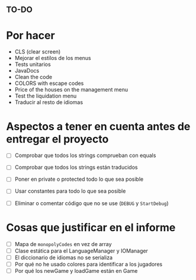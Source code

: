 TO-DO
------------------------------------------

# Por hacer

- CLS (clear screen) 
- Mejorar el estilos de los menus
- Tests unitarios
- JavaDocs
- Clean the code
- COLORS with escape codes
- Price of the houses on the management menu  
- Test the liquidation menu
- Traducir al resto de idiomas

# Aspectos a tener en cuenta antes de entregar el proyecto

- [ ] Comprobar que todos los strings comprueban con equals
- [ ] Comprobar que todos los strings están traducidos
- [ ] Poner en private o protected todo lo que sea posible
- [ ] Usar constantes para todo lo que sea posible
- [ ] Eliminar o comentar código que no se use (`DEBUG` y `StartDebug`)


# Cosas que justificar en el informe

- [ ] Mapa de `monopolyCodes` en vez de array
- [ ] Clase estática para el LanguageManager y IOManager
- [ ] El diccionario de idiomas no se serializa
- [ ] Por qué no he usado colores para identificar a los jugadores
- [ ] Por qué los newGame y loadGame están en Game